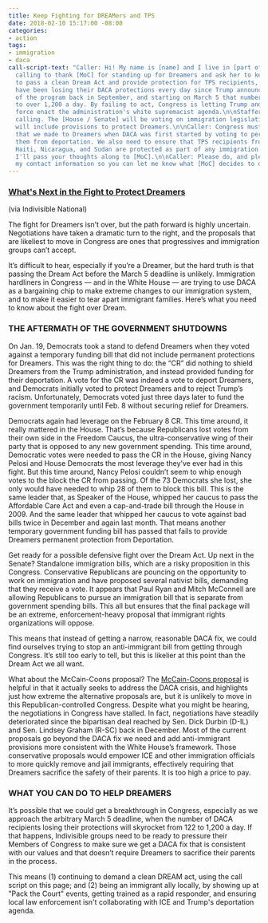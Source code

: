 ```yaml
---
title: Keep Fighting for DREAMers and TPS
date: 2018-02-10 15:17:00 -08:00
categories:
- action
tags:
- immigration
- daca
call-script-text: "Caller: Hi! My name is [name] and I live in [part of state]. I'm
  calling to thank [MoC] for standing up for Dreamers and ask her to keep working
  to pass a clean Dream Act and provide protection for TPS recipients, now. 122 Dreamers
  have been losing their DACA protections every day since Trump announced the end
  of the program back in September, and starting on March 5 that number will rise
  to over 1,200 a day. By failing to act, Congress is letting Trump and his deportation
  force enact the administration's white supremacist agenda.\n\nStaffer: Thanks for
  calling. The [House / Senate] will be voting on immigration legislation soon that
  will include provisions to protect Dreamers.\n\nCaller: Congress must keep the promise
  that we made to Dreamers when DACA was first started by voting to permanently protect
  them from deportation. We also need to ensure that TPS recipients from El Salvador,
  Haiti, Nicaragua, and Sudan are protected as part of any immigration deal. \n\nStaffer:
  I'll pass your thoughts along to [MoC].\n\nCaller: Please do, and please take down
  my contact information so you can let me know what [MoC] decides to do."
---
```


### [What's Next in the Fight to Protect Dreamers](https://www.indivisible.org/resource/whats-next-fight-protect-dreamers/)
(via Indivisible National)

The fight for Dreamers isn’t over, but the path forward is highly uncertain. Negotiations have taken a dramatic turn to the right, and the proposals that are likeliest to move in Congress are ones that progressives and immigration groups can’t accept.

It’s difficult to hear, especially if you’re a Dreamer, but the hard truth is that passing the Dream Act before the March 5 deadline is unlikely. Immigration hardliners in Congress — and in the White House — are trying to use DACA as a bargaining chip to make extreme changes to our immigration system, and to make it easier to tear apart immigrant families.  Here’s what you need to know about the fight over Dream.

### THE AFTERMATH OF THE GOVERNMENT SHUTDOWNS
On Jan. 19, Democrats took a stand to defend Dreamers when they voted against a temporary funding bill that did not include permanent protections for Dreamers. This was the right thing to do: the “CR” did nothing to shield Dreamers from the Trump administration, and instead provided funding for their deportation. A vote for the CR was indeed a vote to deport Dreamers, and Democrats initially voted to protect Dreamers and to reject Trump’s racism. Unfortunately, Democrats voted just three days later to fund the government temporarily until Feb. 8 without securing relief for Dreamers. 

Democrats again had leverage on the February 8 CR.  This time around, it really mattered in the House. That’s because Republicans lost votes from their own side in the Freedom Caucus, the ultra-conservative wing of their party that is opposed to any new government spending. This time around, Democratic votes were needed to pass the CR in the House, giving Nancy Pelosi and House Democrats the most leverage they’ve ever had in this fight. But this time around, Nancy Pelosi couldn’t seem to whip enough votes to the block the CR from passing. Of the 73 Democrats she lost, she only would have needed to whip 28 of them to block this bill. This is the same leader that, as Speaker of the House, whipped her caucus to pass the Affordable Care Act and even a cap-and-trade bill through the House in 2009. And the same leader that whipped her caucus to vote against bad bills twice in December and again last month. That means another temporary government funding bill has passed that fails to provide Dreamers permanent protection from Deportation.

Get ready for a possible defensive fight over the Dream Act. Up next in the Senate? Standalone immigration bills, which are a risky proposition in this Congress. Conservative Republicans are pouncing on the opportunity to work on immigration and have proposed several nativist bills, demanding that they receive a vote. It appears that Paul Ryan and Mitch McConnell are allowing Republicans to pursue an immigration bill that is separate from government spending bills. This all but ensures that the final package will be an extreme, enforcement-heavy proposal that immigrant rights organizations will oppose.

This means that instead of getting a narrow, reasonable DACA fix, we could find ourselves trying to stop an anti-immigrant bill from getting through Congress. It’s still too early to tell, but this is likelier at this point than the Dream Act we all want.

What about the McCain-Coons proposal? The [McCain-Coons proposal](http://www.chicagotribune.com/news/immigration/ct-senate-bipartisan-immigration-plan-20180205-story.html) is helpful in that it actually seeks to address the DACA crisis, and highlights just how extreme the alternative proposals are, but it is unlikely to move in this Republican-controlled Congress. Despite what you might be hearing, the negotiations in Congress have stalled. In fact, negotiations have steadily deteriorated since the bipartisan deal reached by Sen. Dick Durbin (D-IL) and Sen. Lindsey Graham (R-SC) back in December. Most of the current proposals go beyond the DACA fix we need and add anti-immigrant provisions more consistent with the White House’s framework. Those conservative proposals would empower ICE and other immigration officials to more quickly remove and jail immigrants, effectively requiring that Dreamers sacrifice the safety of their parents. It is too high a price to pay.   

### WHAT YOU CAN DO TO HELP DREAMERS
It’s possible that we could get a breakthrough in Congress, especially as we approach the arbitrary March 5 deadline, when the number of DACA recipients losing their protections will skyrocket from 122 to 1,200 a day. If that happens, Indivisible groups need to be ready to pressure their Members of Congress to make sure we get a DACA fix that is consistent with our values and that doesn’t require Dreamers to sacrifice their parents in the process. 

This means (1) continuing to demand a clean DREAM act, using the call script on this page; and (2) being an immigrant ally locally, by showing up at "Pack the Court" events, getting trained as a rapid responder, and ensuring local law enforcement isn't collaborating with ICE and Trump's deportation agenda.